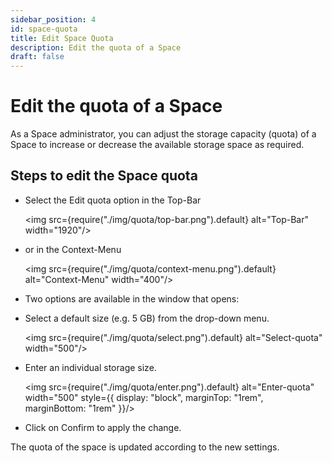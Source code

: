 ```yaml
---
sidebar_position: 4
id: space-quota
title: Edit Space Quota
description: Edit the quota of a Space
draft: false
---
```


# Edit the quota of a Space

As a Space administrator, you can adjust the storage capacity (quota) of a Space to increase or decrease the available storage space as required.

## Steps to edit the Space quota

- Select the Edit quota option in the Top-Bar

  <img src={require("./img/quota/top-bar.png").default} alt="Top-Bar" width="1920"/>

- or in the Context-Menu

  <img src={require("./img/quota/context-menu.png").default} alt="Context-Menu" width="400"/>

- Two options are available in the window that opens:
- Select a default size (e.g. 5 GB) from the drop-down menu.

  <img src={require("./img/quota/select.png").default} alt="Select-quota" width="500"/>

- Enter an individual storage size.

  <img src={require("./img/quota/enter.png").default} alt="Enter-quota" width="500" style={{ display: "block", marginTop: "1rem", marginBottom: "1rem" }}/>

- Click on Confirm to apply the change.

The quota of the space is updated according to the new settings.
